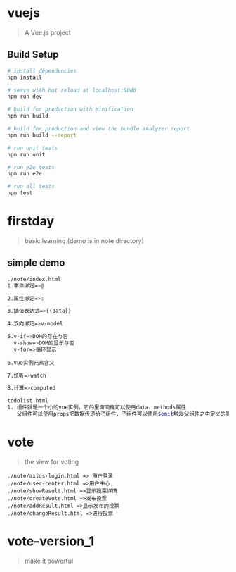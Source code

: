 # vuejs

> A Vue.js project

## Build Setup

``` bash
# install dependencies
npm install

# serve with hot reload at localhost:8080
npm run dev

# build for production with minification
npm run build

# build for production and view the bundle analyzer report
npm run build --report

# run unit tests
npm run unit

# run e2e tests
npm run e2e

# run all tests
npm test
```
# firstday

> basic learning (demo is in note directory)

## simple demo

```bash
./note/index.html
1.事件绑定=>@

2.属性绑定=>:

3.插值表达式=>{{data}}

4.双向绑定=>v-model

5.v-if=>DOM的存在与否
  v-show=>DOM的显示与否
  v-for=>循环显示
  
6.Vue实例元素含义

7.侦听=>watch

8.计算=>computed

todolist.html
1. 组件就是一个小的vue实例，它的里面同样可以使用data、methods属性
   父组件可以使用props把数据传递给子组件，子组件可以使用$emit触发父组件之中定义的事件
```
# vote 
 > the view for voting
 
 ```
 ./note/axios-login.html => 用户登录
 ./note/user-center.html =>用户中心
 ./note/showResult.html =>显示投票详情
 ./note/createVote.html =>发布投票
 ./note/addResult.html =>显示发布的投票
 ./note/changeResult.html =>进行投票

```
# vote-version_1
> make it powerful







